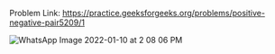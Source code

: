Problem Link:
https://practice.geeksforgeeks.org/problems/positive-negative-pair5209/1

![WhatsApp Image 2022-01-10 at 2 08 06 PM](https://user-images.githubusercontent.com/76530494/148742992-b688522b-606b-4b34-a54f-4af4c1506e72.jpeg)
